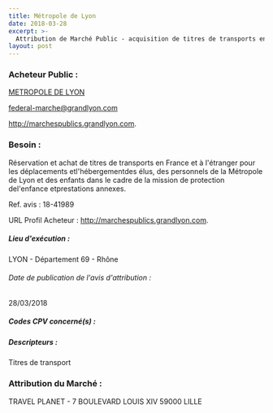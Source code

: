 ```yaml
---
title: Métropole de Lyon
date: 2018-03-28
excerpt: >-
  Attribution de Marché Public - acquisition de titres de transports en france et à l'étranger pour les déplacements et l'hébergement des élus, des personnels de la métropole de lyon et prestations annexes
layout: post
---
```


### Acheteur Public : 
<a href="/acheteur-32/siren-200046977"> METROPOLE DE LYON</a><br/>



federal-marche@grandlyon.com


http://marchespublics.grandlyon.com.
### Besoin :

Réservation et achat de titres de transports en France et à l'étranger pour les déplacements etl'hébergementdes élus, des personnels de la Métropole de Lyon et des enfants dans le cadre de la mission de protection del'enfance etprestations annexes.

Ref. avis : 18-41989

URL Profil Acheteur : http://marchespublics.grandlyon.com.

##### Lieu d'exécution :

LYON - Département 69 - Rhône

###### Date de publication de l'avis d'attribution : 
28/03/2018

##### Codes CPV concerné(s) :

##### Descripteurs :
Titres de transport <br/>

### Attribution du Marché :
TRAVEL PLANET - 7 BOULEVARD LOUIS XIV 59000 LILLE <br/>
